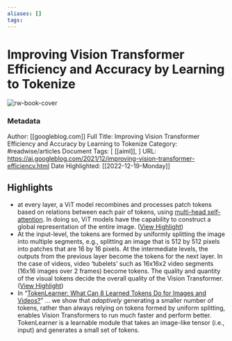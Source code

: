 ```yaml
---
aliases: []
tags:
---
```

# Improving Vision Transformer Efficiency and Accuracy by Learning to Tokenize

![rw-book-cover](https://blogger.googleusercontent.com/img/a/AVvXsEiylT3_nmd9-tzTnz3g3Vb4eTn-L5sOwtGJOad6t2we7FsjXSpbLDpuPrlInAhtE5hGCA_PfYTJtrIOKfLYLYGcYXVh1Ksfh_C1ZC-C8gw6GKtvrQesKoMrEA_LU_Gd5srl5-3iZDgJc1iyCELoXtfuIXKJ2ADDHOBaUjhU8lXTVdr2E7bCVaFgVHHkmA=s72-w640-c-h208)
### Metadata
Author: [[googleblog.com]]
Full Title: Improving Vision Transformer Efficiency and Accuracy by Learning to Tokenize
Category: #readwise/articles
Document Tags: [ [[aiml]], ]
URL: https://ai.googleblog.com/2021/12/improving-vision-transformer-efficiency.html
Date Highlighted: [[2022-12-19-Monday]]

## Highlights
- at every layer, a ViT model recombines and processes patch tokens based on relations between each pair of tokens, using [multi-head self-attention](https://arxiv.org/abs/1706.03762). In doing so, ViT models have the capability to construct a global representation of the entire image. ([View Highlight](https://read.readwise.io/read/01gmpcwty6n4kprxaeeffgzjgh))
- At the input-level, the tokens are formed by uniformly splitting the image into multiple segments, e.g., splitting an image that is 512 by 512 pixels into patches that are 16 by 16 pixels. At the intermediate levels, the outputs from the previous layer become the tokens for the next layer. In the case of videos, video ‘tubelets’ such as 16x16x2 video segments (16x16 images over 2 frames) become tokens. The quality and quantity of the visual tokens decide the overall quality of the Vision Transformer. ([View Highlight](https://read.readwise.io/read/01gmpcxj8fvefejhc3xz8cqmjb))
- In “[TokenLearner: What Can 8 Learned Tokens Do for Images and Videos?](https://arxiv.org/pdf/2106.11297.pdf)” ... we show that *adaptively* generating a smaller number of tokens, rather than always relying on tokens formed by uniform splitting, enables Vision Transformers to run much faster and perform better. TokenLearner is a learnable module that takes an image-like tensor (i.e., input) and generates a small set of tokens.

